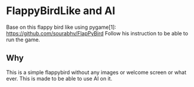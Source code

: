 FlappyBirdLike and AI
=====================

Base on this flappy bird like using pygame[1]: https://github.com/sourabhv/FlapPyBird
Follow his instruction to be able to run the game.

Why
---

This is a simple flappybird without any images or welcome screen or what ever. This is made to be able to use AI on it.

